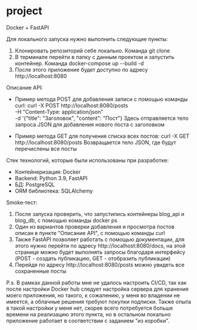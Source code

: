 # project
Docker + FastAPI


Для локального запуска нужно выполнить следующие пункты:
1) Клонировать репозиторий себе локально. Команда git clone
2) В терминале перейти в папку с данным проектом и запустить контейнер. Команда docker-compose up --build -d
3) После этого приложение будет доступно по адресу http://localhost:8080



Описание API:
  - Пример метода POST для добавления записи с помощью команды curl:
      curl -X POST http://localhost:8080/posts \
      -H "Content-Type: application/json" \
      -d '{"title": "Заголовок", "content": "Пост"}
    Здесь отправляется тело запроса JSON для добавления нового поста с заголовком

  - Пример метода GET для получения списка всех постов:
      curl -X GET http://localhost:8080/posts
    Возвращается тело JSON, где будут перечислены все посты



Стек технологий, которые были использованы при разработке:
  - Контейнеризация: Docker
  - Backend: Python 3.9, FastAPI
  - БД: PostgreSQL
  - ORM библиотека: SQLAlchemy



Smoke‑тест:
1) После запуска проверить, что запустились контейнеры blog_api и blog_db, с помощью команды docker ps
2) Один из вариантов проверки добавления и просмотра постов описан в пункте "Описание API", с помощью команды curl
3) Также FastAPI позволяет работать с помощью документации, для этого нужно перейти по адресу http://localhost:8080/docs, 
   на этой странице можно будет выполнять запросы благодаря интерфейсу (POST - создать публикацию, GET - отобразить публикации)
4) Перейдя по адресу http://localhost:8080/posts можно увидеть все сохраненные посты



P.s. В рамках данной работы мне не удалось настроить CI/CD, так как после настройки Docker hub следует настройка сервера для хранения моего приложения,
но такого, к сожалению, у меня во владении не имеется, а облачные решения требуют покупки подписки. Также опыта в такой настройки у меня нет, скорее всего 
потребуется больше времени на реализацию этого пункта, но в остальном локально приложение работает в соответствии с заданием "из коробки".
